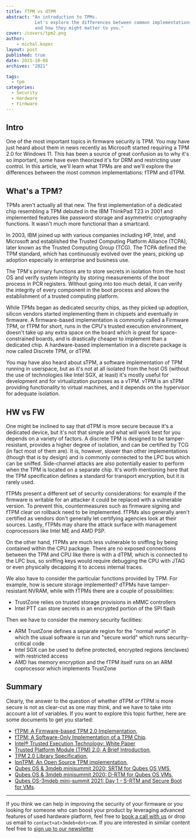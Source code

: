 ```yaml
---
title: fTPM vs dTPM
abstract: "An introduction to TPMs.
           Let's explore the differences between common implementations of TPMs
           and how they might matter to you."
cover: /covers/tpm2.png
author:
    - michal.kopec
layout: post
published: true
date: 2021-10-08
archives: "2021"

tags:
  - tpm
categories:
  - Security
  - Hardware
  - Firmware
---
```


## Intro

One of the most important topics in firmware security is TPM. You may have just
heard about them in news recently as Microsoft started requiring a TPM 2.0 for
Windows 11. This has been a source of great confusion as to why it's so
important, some have even theorized it's for DRM and restricting user control.
In this article, we'll learn what TPMs are and we'll explore the differences
between the most common implementations: fTPM and dTPM.

## What's a TPM?

TPMs aren't actually all that new. The first implementation of a dedicated chip
resembling a TPM debuted in the IBM ThinkPad T23 in 2001 and implemented
features like password storage and asymmetric cryptography functions. It wasn't
much more functional than a smartcard.

In 2003, IBM joined up with various companies including HP, Intel, and Microsoft
and established the Trusted Computing Platform Alliance (TCPA), later known as
the Trusted Computing Group (TCG). The TCPA defined the TPM standard, which has
continuously evolved over the years, picking up adoption especially in
enterprise and business use.

The TPM's primary functions are to store secrets in isolation from the host OS
and verify system integrity by storing measurements of the boot process in PCR
registers. Without going into too much detail, it can verify the integrity of
every component in the boot process and allows the establishment of a trusted
computing platform.

While TPMs began as dedicated security chips, as they picked up adoption,
silicon vendors started implementing them in chipsets and eventually in
firmware. A firmware-based implementation is commonly called a Firmware TPM, or
fTPM for short, runs in the CPU's trusted execution environment, doesn't take up
any extra space on the board which is great for space-constrained boards, and is
drastically cheaper to implement than a dedicated chip. A hardware-based
implementation in a discrete package is now called Discrete TPM, or dTPM.

You may have also heard about sTPM, a software implementation of TPM running in
userspace, but as it's not at all isolated from the host OS (without the use of
technologies like Intel SGX, at least) it's mostly useful for development and
for virtualization purposes as a vTPM. vTPM is an sTPM providing functionality
to virtual machines, and it depends on the hypervisor for adequate isolation.

## HW vs FW

One might be inclined to say that dTPM is more secure because it's a dedicated
device, but it's not that simple and what will work best for you depends on a
variety of factors. A discrete TPM is designed to be tamper-resistant, provides
a higher degree of isolation, and can be certified by TCG (in fact most of them
are). It is, however, slower than other implementations (though that is by
design) and is commonly connected to the LPC bus which can be sniffed.
Side-channel attacks are also potentially easier to perform when the TPM is
located on a separate chip. It's worth mentioning here that the TPM
specification defines a standard for transport encryption, but it is rarely
used.

fTPMs present a different set of security considerations: for example if the
firmware is writable for an attacker it could be replaced with a vulnerable
version. To prevent this, countermeasures such as firmware signing and fTPM
clear on rollback need to be implemented. fTPMs also generally aren't certified
as vendors don't generally let certifying agencies look at their sources.
Lastly, fTPMs may share the attack surface with management coprocessors like
Intel ME and AMD PSP.

On the other hand, fTPMs are much less vulnerable to sniffing by being contained
within the CPU package. There are no exposed connections between the TPM and CPU
like there is with a dTPM, which is connected to the LPC bus, so sniffing keys
would require debugging the CPU with JTAG or even physically decapping it to
access internal traces.

We also have to consider the particular functions provided by TPM. For example,
how is secure storage implemented? dTPMs have tamper-resistant NVRAM, while with
fTPMs there are a couple of possibilities:

- TrustZone relies on trusted storage provisions in eMMC controllers
- Intel PTT can store secrets in an encrypted portion of the SPI flash

Then we have to consider the memory security facilities:

- ARM TrustZone defines a separate region for the "normal world" in which the
  usual software is run and "secure world" which runs security-critical code
- Intel SGX can be used to define protected, encrypted regions (enclaves) with
  restricted access
- AMD has memory encryption and the fTPM itself runs on an ARM coprocessor which
  implements TrustZone

## Summary

Clearly, the answer to the question of whether dTPM or fTPM is more secure is
not as clear-cut as one may think, and we have to take into account a lot of
variables. If you want to explore this topic further, here are some documents to
get you started:

- [fTPM: A Firmware-based TPM 2.0 Implementation](https://www.microsoft.com/en-us/research/wp-content/uploads/2016/02/msr-tr-2015-84.pdf),
- [fTPM: A Software-Only Implementation of a TPM Chip](https://www.usenix.org/system/files/conference/usenixsecurity16/sec16_paper_raj.pdf).
- [Intel® Trusted Execution Technology: White Paper](https://web.archive.org/web/20220317121453/https://www.intel.com/content/www/us/en/architecture-and-technology/trusted-execution-technology/trusted-execution-technology-security-paper.html)
- [Trusted Platform Module (TPM) 2.0: A Brief Introduction](https://trustedcomputinggroup.org/wp-content/uploads/TPM-2.0-A-Brief-Introduction.pdf),
- [TPM 2.0 Library Specification](https://trustedcomputinggroup.org/tpm-library-specification/),
- [lpnTPM: An Open Source TPM implementation](https://nlnet.nl/project/lpnTPM/),
- [Qubes OS & 3mdeb minisummit 2020: SRTM for Qubes OS VMS](https://www.youtube.com/watch?v=Eip5Rts6S2I),
- [Qubes OS & 3mdeb minisummit 2020: D-RTM for Qubes OS VMs](https://www.youtube.com/watch?v=pZF-jyJWTE4),
- [Qubes OS-3mdeb mini-summit 2021: Day 1 - S-RTM and Secure Boot for VMs](https://www.youtube.com/watch?v=y3V_V0Vllas&t=11447s).

---

If you think we can help in improving the security of your firmware or you
looking for someone who can boost your product by leveraging advanced features
of used hardware platform, feel free to
[book a call with us](https://calendly.com/3mdeb/consulting-remote-meeting) or
drop us email to `contact<at>3mdeb<dot>com`. If you are interested in similar
content feel free to
[sign up to our newsletter](https://newsletter.3mdeb.com/subscription/PW6XnCeK6)
